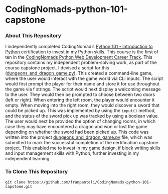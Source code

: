 # CodingNomads-python-101-capstone
### About This Repository
I independently completed CodingNomad’s [Python 101 - Introduction to Python](https://codingnomads.com/course/python-programming-101) certification to invest in my Python skills. This course is the first of ten in the [CodingNomads Python Web Development Career Track](https://codingnomads.com/career-track/python-web-development-learn-python-bootcamp). This repository contains my independent problem-solving work, as part of the course capstone project. I devised a script for this ([dungeons_and_dragon_game.py](https://github.com/franpanteli/CodingNomads-python-101-capstone/blob/main/dungeons_and_dragon_game.py)). This created a command-line game, where the user would interact with the game world via CLI inputs. The script would first prompt the player for their name and store it for use throughout the game via f strings. The script would next display a welcoming message to the user. They would then be prompted to choose between two doors (left or right). When entering the left room, the player would encounter it empty. When moving into the right room, they would discover a sword that could be picked up. This was implemented by using the `input()` method, and the status of the sword pick up was tracked by using a boolean value. The user would next be provided the option of changing rooms, in which case they may have encountered a dragon and won or lost the game depending on whether the sword had been picked up. This code was written into the project [dungeons_and_dragon_game.py](https://github.com/franpanteli/CodingNomads-python-101-capstone/blob/main/dungeons_and_dragon_game.py) file, which was submitted to mark the successful completion of the certification capstone project. This enabled me to invest in my game design, if block writing skills and input management skills with Python, further investing in my independent learning.

### To Clone This Repository
```
git clone https://github.com/franpanteli/CodingNomads-python-101-capstone.git
```








